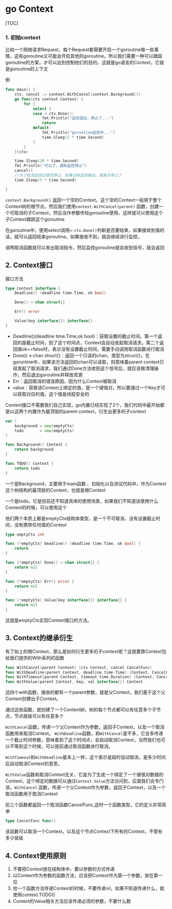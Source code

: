 # go Context

[TOC]

### 1. 初始context

比如一个网络请求Request，每个Request都需要开启一个goroutine做一些事情，这些goroutine又可能会开启其他的goroutine。所以我们需要一种可以跟踪goroutine的方案，才可以达到控制他们的目的，这就是go语言的Context，它就是goroutine的上下文

例

```go
func main() {
    ctx, cancel := context.WithCancel(context.Background())
    go func(ctx context.Context) {
        for {
            select {
            case <-ctx.Done():
                fmt.Println("监控退出，停止了...")
                return
            default:
                fmt.Println("goroutine监控中...")
                time.Sleep(2 * time.Second)
            }
        }
    }(ctx)

    time.Sleep(10 * time.Second)
    fmt.Println("可以了，通知监控停止")
    cancel()
    //为了检测监控过是否停止，如果没有监控输出，就表示停止了
    time.Sleep(5 * time.Second)

}
```

`context.Background()` 返回一个空的Context，这个空的Context一般用于整个Context树的根节点。然后我们使用`context.WithCancel(parent)` 函数，创建一个可取消的子Context，然后当作参数传给goroutine使用，这样就可以使用这个子Context跟踪这个goroutine

在goroutine中，使用select调用`<-ctx.Done()`判断是否要结束，如果接收到值的话，就可以返回结束goroutine。如果接收不到，就会继续进行监控。

调用取消函数就可以发出取消指令，然后监控goroutine就会收到信号，就会返回

## 2. Context接口

接口方法

```go
type Context interface {
    Deadline() (deadline time.Time, ok bool)

    Done() <-chan struct{}

    Err() error

    Value(key interface{}) interface{}
}
```

- Deadline()(deadline time.Time,ok bool)：获取设置的截止时间。第一个返回的是截止时间，到了这个时间点，Context会自动发起取消请求。第二个返回值ok==false时，表示没有设置截止时间，需要手动调用取消函数进行取消
- Done() <-chan struct{}：返回一个只读的chan，类型为struct{}，在goruntine中，如果该方法返回的chan可以读取，则意味着parent context已经发起了取消请求，我们通过Done方法收到这个信号后，就应该做清理操作，然后退出goroutine并释放资源
- Err：返回取消的错误原因，因为什么Context被取消
- value：获取该Context上绑定的值，是一个键值对，所以要通过一个Key才可以获取对应的值，这个值是线程安全的

Context接口不需要我们自己实现，go内置已经实现了2个，我们代码中最开始都是以这两个内置作为最顶层的parent context，衍生出更多的子context

```go
var (
    background = new(emptyCtx)
    todo       = new(emptyCtx)
)

func Background() Context {
    return background
}

func TODO() Context {
    return todo
}
```

一个是Background，主要用于main函数 、初始化以及测试代码中，作为Context这个树结构的最顶层的Context，也就是根Context

一个是todo，它是目前还不知道具体的使用场景，如果我们不知道该使用什么Context的时候，可以使用这个

他们两个本质上都是emptyCtx结构体类型，是一个不可取消，没有设置截止时间，没有携带任何值的Context

```go
type emptyCtx int

func (*emptyCtx) Deadline() (deadline time.Time, ok bool) {
    return
}

func (*emptyCtx) Done() <-chan struct{} {
    return nil
}

func (*emptyCtx) Err() error {
    return nil
}

func (*emptyCtx) Value(key interface{}) interface{} {
    return nil
}
```

这就是emptyCtx实现Context接口的方法。

## 3. Context的继承衍生

有了如上的根Context，那么是如何衍生更多的子context呢？这就要靠Context包给我们提供的With系列的函数

```go
func WithCancel(parent Context) (ctx Context, cancel CancelFunc)
func WithDeadline(parent Context, deadline time.Time) (Context, CancelFunc)
func WithTimeout(parent Context, timeout time.Duration) (Context, CancelFunc)
func WithValue(parent Context, key, val interface{}) Context
```

这四个with函数，接收的都有一个parent参数，就是父Context，我们基于这个父Context创建出子Context。

通过这些函数，就创建了一个Context树，树的每个节点都可以有任意多个子节点，节点层级可以有任意多个

`WithCancel`函数，传递一个父Context作为参数，返回子Context，以及一个取消函数用来取消Context。 `WithDeadline`函数，和`WithCancel`差不多，它会多传递一个截止时间参数，意味着到了这个时间点，会自动取消Context，当然我们也可以不等到这个时候，可以提前通过取消函数进行取消。

`WithTimeout`和`WithDeadline`基本上一样，这个表示是超时自动取消，是多少时间后自动取消Context的意思。

`WithValue`函数和取消Context无关，它是为了生成一个绑定了一个键值对数据的Context，这个绑定的数据可以通过`Context.Value`方法访问到，后面我们会专门讲。`WithCancel` 函数，传递一个父Context作为参数，返回子Context，以及一个取消函数用于取消Context

前三个函数都返回一个取消函数CancelFunc,这时一个函数类型，它的定义非常简单

```go
type CancelFunc func()
```

该函数可以取消一个Context，以及这个节点Context下所有的Context，不管有多少层级

## 4. Context使用原则

1. 不要把Context放在结构体中，要以参数的方式传递
2. 以Context作为参数的函数方法，应该把Context作为第一个参数，放在第一位
3. 给一个函数方法传递Context的时候，不要传递nil，如果不知道传递什么，就使用context.TODO()
4. Context的Value相关方法应该传递必须的参数，不要什么数